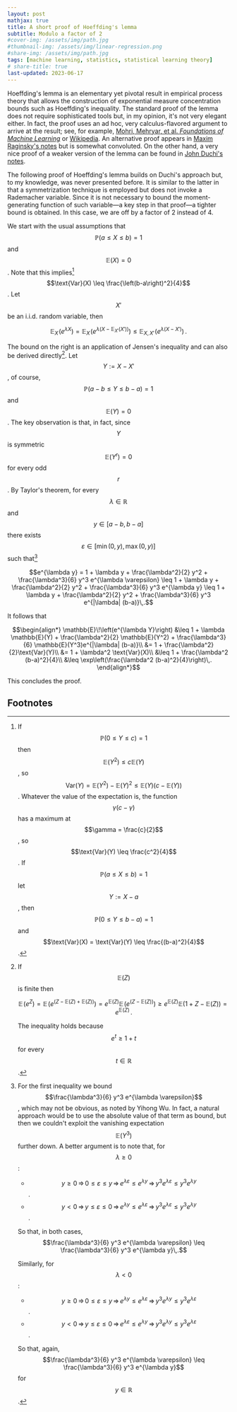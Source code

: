 ```yaml
---
layout: post
mathjax: true
title: A short proof of Hoeffding's lemma
subtitle: Modulo a factor of 2 
#cover-img: /assets/img/path.jpg
#thumbnail-img: /assets/img/linear-regression.png
#share-img: /assets/img/path.jpg
tags: [machine learning, statistics, statistical learning theory]
# share-title: true
last-updated: 2023-06-17
---
```


Hoeffding's lemma is an elementary yet pivotal result in empirical process theory that allows the construction of exponential measure concentration bounds such as Hoeffding's inequality. The standard proof of the lemma does not require sophisticated tools but, in my opinion, it's not very elegant either. In fact, the proof uses an ad hoc, very calculus-flavored argument to arrive at the result; see, for example, [Mohri, Mehryar, et al. *Foundations of Machine Learning*](https://mitpress.ublish.com/ebook/foundations-of-machine-learning--2-preview/7093/437) or [Wikipedia](https://www.wikiwand.com/en/Hoeffding's_lemma). An alternative proof appears in [Maxim Raginsky's notes](http://maxim.ece.illinois.edu/teaching/fall14/notes/concentration.pdf) but is somewhat convoluted. On the other hand, a very nice proof of a weaker version of the lemma can be found in [John Duchi's notes](http://cs229.stanford.edu/extra-notes/hoeffding.pdf).

The following proof of Hoeffding's lemma builds on Duchi's approach but, to my knowledge, was never presented before. It is similar to the latter in that a symmetrization technique is employed but does not invoke a Rademacher variable. Since it is not necessary to bound the moment-generating function of such variable—a key step in that proof—a tighter bound is obtained. In this case, we are off by a factor of 2 instead of 4.

We start with the usual assumptions that $$\mathbb{P}(a \leq X \leq b) = 1$$ and $$\mathbb{E}(X) = 0$$. Note that this implies[^1] $$\text{Var}(X) \leq \frac{\left(b-a\right)^2}{4}$$. Let $$X'$$ be an i.i.d. random variable, then

$$\mathbb{E}_X\!\left(e^{\lambda X}\right) = \mathbb{E}_X\!\left(e^{\lambda (X - \mathbb{E}_{X'}(X'))}\right) \leq \mathbb{E}_{X, X'}\!\left(e^{\lambda (X - X')}\right)\,.$$

The bound on the right is an application of Jensen's inequality and can also be derived directly[^2]. Let $$Y := X - X'$$, of course, $$\mathbb{P}(a-b \leq Y \leq b-a) = 1$$ and $$\mathbb{E}(Y) = 0$$. The key observation is that, in fact, since $$Y$$ is symmetric $$\mathbb{E}(Y^r) = 0$$ for every odd $$r$$. By Taylor's theorem, for every $$\lambda \in \mathbb{R}$$ and $$y \in [a-b, b-a]$$ there exists $$\varepsilon \in [\min(0, y), \max(0, y)]$$ such that[^3]

$$e^{\lambda y} = 1 + \lambda y + \frac{\lambda^2}{2} y^2 + \frac{\lambda^3}{6} y^3 e^{\lambda \varepsilon} \leq 1 + \lambda y + \frac{\lambda^2}{2} y^2 + \frac{\lambda^3}{6} y^3 e^{\lambda y} \leq 1 + \lambda y + \frac{\lambda^2}{2} y^2 + \frac{\lambda^3}{6} y^3 e^{|\lambda| (b-a)}\,.$$

It follows that

$$\begin{align*}
\mathbb{E}\!\left(e^{\lambda Y}\right) &\leq 1 + \lambda \mathbb{E}(Y) + \frac{\lambda^2}{2} \mathbb{E}(Y^2) + \frac{\lambda^3}{6} \mathbb{E}(Y^3)e^{|\lambda| (b-a)}\\
&= 1 + \frac{\lambda^2}{2}\text{Var}(Y)\\
&= 1 + \lambda^2 \text{Var}(X)\\
&\leq 1 + \frac{\lambda^2 (b-a)^2}{4}\\
&\leq \exp\left(\frac{\lambda^2 (b-a)^2}{4}\right)\,.
\end{align*}$$

This concludes the proof.

## Footnotes

<p></p>

[^1]: If $$\mathbb{P}(0 \leq Y \leq c) = 1$$ then $$\mathbb{E}(Y^2) \leq c\mathbb{E}(Y)$$, so $$\text{Var}(Y) = \mathbb{E}(Y^2) - \mathbb{E}(Y)^2 \leq \mathbb{E}(Y)(c - \mathbb{E}(Y))$$. Whatever the value of the expectation is, the function $$\gamma(c-\gamma)$$ has a maximum at $$\gamma = \frac{c}{2}$$, so $$\text{Var}(Y) \leq \frac{c^2}{4}$$. If $$\mathbb{P}(a \leq X \leq b) = 1$$ let $$Y := X - a$$, then $$\mathbb{P}(0 \leq Y \leq b-a) = 1$$ and $$\text{Var}(X) = \text{Var}(Y) \leq \frac{(b-a)^2}{4}$$.

[^2]: If $$\mathbb{E}(Z)$$ is finite then

    $$\mathbb{E}\!\left(e^Z\right) = \mathbb{E}\!\left(e^{(Z-\mathbb{E}(Z)+\mathbb{E}(Z))}\right) = e^{\mathbb{E}(Z)}\mathbb{E}\!\left(e^{(Z-\mathbb{E}(Z))}\right) \geq e^{\mathbb{E}(Z)}\mathbb{E}(1 + Z - \mathbb{E}(Z)) = e^{\mathbb{E}(Z)}\,.$$

    The inequality holds because $$e^t \geq 1+t$$ for every $$t \in \mathbb{R}$$.

[^3]: For the first inequality we bound $$\frac{\lambda^3}{6} y^3 e^{\lambda \varepsilon}$$, which may not be obvious, as noted by Yihong Wu. In fact, a natural approach would be to use the absolute value of that term as bound, but then we couldn't exploit the vanishing expectation $$\mathbb{E}(Y^3)$$ further down. A better argument is to note that, for $$\lambda \geq 0$$:
    - $$y \geq 0 \, \Rightarrow \, 0 \leq \varepsilon \leq y \, \Rightarrow \, e^{\lambda \varepsilon} \leq e^{\lambda y} \, \Rightarrow \, y^3 e^{\lambda \varepsilon} \leq y^3 e^{\lambda y}$$.
    - $$y < 0 \, \Rightarrow \, y \leq \varepsilon \leq 0 \, \Rightarrow \, e^{\lambda y} \leq e^{\lambda \varepsilon} \, \Rightarrow \, y^3 e^{\lambda \varepsilon} \leq y^3 e^{\lambda y}$$.

    So that, in both cases,
    $$\frac{\lambda^3}{6} y^3 e^{\lambda \varepsilon} \leq \frac{\lambda^3}{6} y^3 e^{\lambda y}\,.$$

    Similarly, for $$\lambda < 0$$:
    - $$y \geq 0 \, \Rightarrow \, 0 \leq \varepsilon \leq y \, \Rightarrow \, e^{\lambda y} \leq e^{\lambda \varepsilon} \, \Rightarrow \, y^3 e^{\lambda y} \leq y^3 e^{\lambda \varepsilon}$$.
    - $$y < 0 \, \Rightarrow \, y \leq \varepsilon \leq 0 \, \Rightarrow \, e^{\lambda \varepsilon} \leq e^{\lambda y} \, \Rightarrow \, y^3 e^{\lambda y} \leq y^3 e^{\lambda \varepsilon}$$.

    So that, again,
    $$\frac{\lambda^3}{6} y^3 e^{\lambda \varepsilon} \leq \frac{\lambda^3}{6} y^3 e^{\lambda y}$$
    for $$y \in \mathbb{R}$$.
